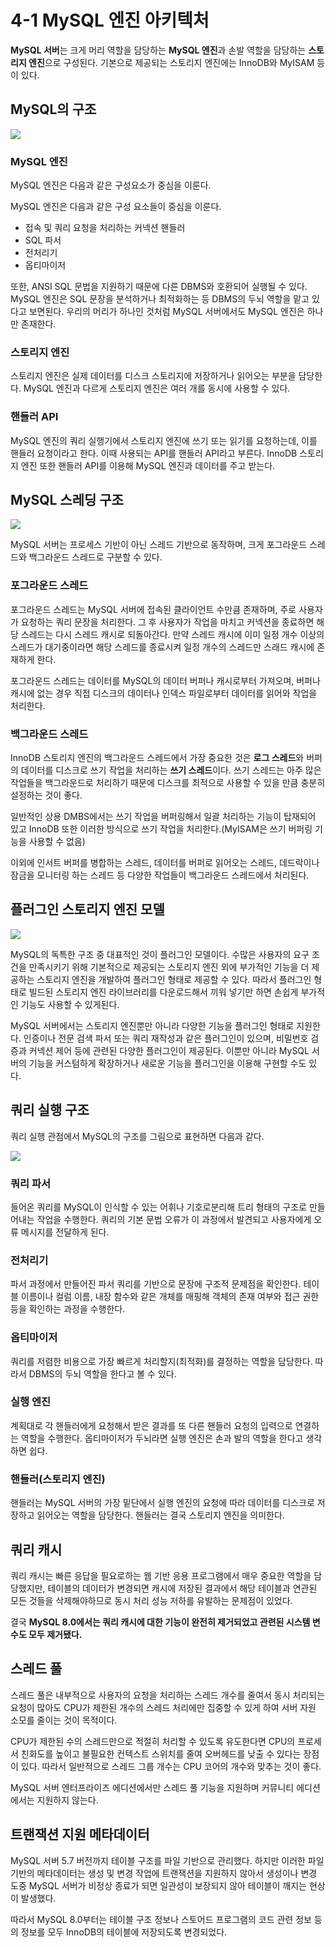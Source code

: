 # 4-1 MySQL 엔진 아키텍처

**MySQL 서버**는 크게 머리 역할을 담당하는 **MySQL 엔진**과 손발 역할을 담당하는 **스토리지 엔진**으로 구성된다. 기본으로 제공되는 스토리지 엔진에는 InnoDB와 MyISAM 등이 있다.

## MySQL의 구조

![](https://blog.kakaocdn.net/dn/ba6Jtb/btrCtvpA6Ac/GEmkstU3hKbnfXM8kjqyOk/img.png)

### MySQL 엔진

MySQL 엔진은 다음과 같은 구성요소가 중심을 이룬다.

MySQL 엔진은 다음과 같은 구성 요소들이 중심을 이룬다.

- 접속 및 쿼리 요청을 처리하는 커넥션 핸들러
- SQL 파서
- 전처리기
- 옵티마이저

또한, ANSI SQL 문법을 지원하기 때문에 다른 DBMS와 호환되어 실행될 수 있다.
MySQL 엔진은 SQL 문장을 분석하거나 최적화하는 등 DBMS의 두뇌 역할을 맡고 있다고 보면된다. 우리의 머리가 하나인 것처럼 MySQL 서버에서도 MySQL 엔진은 하나만 존재한다.

### 스토리지 엔진

스토리지 엔진은 실제 데이터를 디스크 스토리지에 저장하거나 읽어오는 부분을 담당한다.
MySQL 엔진과 다르게 스토리지 엔진은 여러 개를 동시에 사용할 수 있다.

### 핸들러 API

MySQL 엔진의 쿼리 실행기에서 스토리지 엔진에 쓰기 또는 읽기를 요청하는데, 이를 핸들러 요청이라고 한다. 이때 사용되는 API를 핸들러 API라고 부른다. InnoDB 스토리지 엔진 또한 핸들러 API를 이용해 MySQL 엔진과 데이터를 주고 받는다.

## MySQL 스레딩 구조

![](https://blog.kakaocdn.net/dn/b78WFz/btrCumzIwon/dPBhyBQhl4z9wtWfkUAir1/img.png)

MySQL 서버는 프로세스 기반이 아닌 스레드 기반으로 동작하며, 크게 포그라운드 스레드와 백그라운드 스레드로 구분할 수 있다.

### 포그라운드 스레드

포그라운드 스레드는 MySQL 서버에 접속된 클라이언트 수만큼 존재하며, 주로 사용자가 요청하는 쿼리 문장을 처리한다. 그 후 사용자가 작업을 마치고 커넥션을 종료하면 해당 스레드는 다시 스레드 캐시로 되돌아간다. 만약 스레드 캐시에 이미 일정 개수 이상의 스레드가 대기중이라면 해당 스레드를 종료시켜 일정 개수의 스레드만 스래드 캐시에 존재하게 한다.

포그라운드 스레드는 데이터를 MySQL의 데이터 버퍼나 캐시로부터 가져오며, 버퍼나 캐시에 없는 경우 직접 디스크의 데이터나 인덱스 파일로부터 데이터를 읽어와 작업을 처리한다.

### 백그라운드 스레드

InnoDB 스토리지 엔진의 백그라운드 스레드에서 가장 중요한 것은 **로그 스레드**와 버퍼의 데이터를 디스크로 쓰기 작업을 처리하는 **쓰기 스레드**이다. 쓰기 스레드는 아주 많은 작업들을 백그라운드로 처리하기 때문에 디스크를 최적으로 사용할 수 있을 만큼 충분히 설정하는 것이 좋다.

일반적인 상용 DMBS에서는 쓰기 작업을 버퍼링해서 일괄 처리하는 기능이 탑재되어 있고 InnoDB 또한 이러한 방식으로 쓰기 작업을 처리한다.(MyISAM은 쓰기 버퍼링 기능을 사용할 수 없음)

이외에 인서트 버퍼를 병합하는 스레드, 데이터를 버퍼로 읽어오는 스레드, 데드락이나 잠금을 모니터링 하는 스레드 등 다양한 작업들이 백그라운드 스레드에서 처리된다.

## 플러그인 스토리지 엔진 모델

![](https://blog.kakaocdn.net/dn/diRqgQ/btrCvYZfTTW/eVKBKbbVkFBY6VBOdGGPP0/img.png)

MySQL의 독특한 구조 중 대표적인 것이 플러그인 모델이다.
수많은 사용자의 요구 조건을 만족시키기 위해 기본적으로 제공되는 스토리지 엔진 외에 부가적인 기능을 더 제공하는 스토리지 엔진을 개발하여 플러그인 형태로 제공할 수 있다. 따라서 플러그인 형태로 빌드된 스토리지 엔진 라이브러리를 다운로드해서 끼워 넣기만 하면 손쉽게 부가적인 기능도 사용할 수 있게된다.

MySQL 서버에서는 스토리지 엔진뿐만 아니라 다양한 기능을 플러그인 형태로 지원한다.
인증이나 전문 검색 파서 또는 쿼리 재작성과 같은 플러그인이 있으며, 비밀번호 검증과 커넥션 제어 등에 관련된 다양한 플러그인이 제공된다. 이뿐만 아니라 MySQL 서버의 기능을 커스텀하게 확장하거나 새로운 기능을 플러그인을 이용해 구현할 수도 있다.

## 쿼리 실행 구조

쿼리 실행 관점에서 MySQL의 구조를 그림으로 표현하면 다음과 같다.

![](https://blog.kakaocdn.net/dn/nTODJ/btrCvYERc2t/dPSxQfYzOSkhaCZh5p3sv0/img.png)

### 쿼리 파서

들어온 쿼리를 MySQL이 인식할 수 있는 어휘나 기호로분리해 트리 형태의 구조로 만들어내는 작업을 수행한다. 쿼리의 기본 문법 오류가 이 과정에서 발견되고 사용자에게 오류 메시지를 전달하게 된다.

### 전처리기

파서 과정에서 만들어진 파서 쿼리를 기반으로 문장에 구조적 문제점을 확인한다.
테이블 이름이나 컬럼 이름, 내장 함수와 같은 개체를 매핑해 객체의 존재 여부와 접근 권한 등을 확인하는 과정을 수행한다.

### 옵티마이저

쿼리를 저렴한 비용으로 가장 빠르게 처리할지(최적화)를 결정하는 역할을 담당한다.
따라서 DBMS의 두뇌 역할을 한다고 볼 수 있다.

### 실행 엔진

계획대로 각 핸들러에게 요청해서 받은 결과를 또 다른 핸들러 요청의 입력으로 연결하는 역할을 수행한다. 옵티마이저가 두뇌라면 실행 엔진은 손과 발의 역할을 한다고 생각하면 쉽다.

### 핸들러(스토리지 엔진)

핸들러는 MySQL 서버의 가장 밑단에서 실행 엔진의 요청에 따라 데이터를 디스크로 저장하고 읽어오는 역할을 담당한다. 핸들러는 결국 스토리지 엔진을 의미한다.

## 쿼리 캐시

쿼리 캐시는 빠른 응답을 필요로하는 웹 기반 응용 프로그램에서 매우 중요한 역할을 담당했지만, 테이블의 데이터가 변경되면 캐시에 저장된 결과에서 해당 테이블과 연관된 모든 것들을 삭제해야하므로 동시 처리 성능 저하를 유발하는 문제점이 있었다.

결국 **MySQL 8.0에서는 쿼리 캐시에 대한 기능이 완전히 제거되었고 관련된 시스템 변수도 모두 제거됐다.**

## 스레드 풀

스레드 풀은 내부적으로 사용자의 요청을 처리하는 스레드 개수를 줄여서 동시 처리되는 요청이 많아도 CPU가 제한된 개수의 스레드 처리에만 집중할 수 있게 하여 서버 자원 소모를 줄이는 것이 목적이다.

CPU가 제한된 수의 스레드만으로 적절히 처리할 수 있도록 유도한다면 CPU의 프로세서 친화도를 높이고 불필요한 컨텍스트 스위치를 줄여 오버헤드를 낮출 수 있다는 장점이 있다. 따라서 일반적으로 스레드 그룹 개수는 CPU 코어의 개수와 맞추는 것이 좋다.

MySQL 서버 엔터프라이즈 에디션에서만 스레드 풀 기능을 지원하며 커뮤니티 에디션에서는 지원하지 않는다.

## 트랜잭션 지원 메타데이터

MySQL 서버 5.7 버전까지 테이블 구조를 파일 기반으로 관리했다.
하지만 이러한 파일 기반의 메타데이터는 생성 및 변경 작업에 트랜잭션을 지원하지 않아서 생성이나 변경 도중 MySQL 서버가 비정상 종료가 되면 일관성이 보장되지 않아 테이블이 깨지는 현상이 발생했다.

따라서 MySQL 8.0부터는 테이블 구조 정보나 스토어드 프로그램의 코드 관련 정보 등의 정보를 모두 InnoDB의 테이블에 저장되도록 변경되었다.